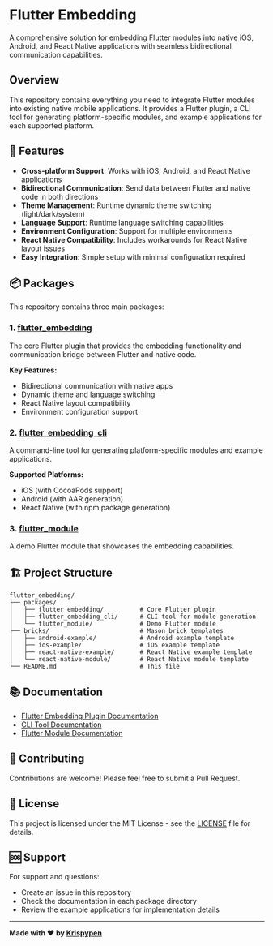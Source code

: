 # Flutter Embedding

A comprehensive solution for embedding Flutter modules into native iOS, Android, and React Native applications with seamless bidirectional communication capabilities.

## Overview

This repository contains everything you need to integrate Flutter modules into existing native mobile applications. It provides a Flutter plugin, a CLI tool for generating platform-specific modules, and example applications for each supported platform.

## 🚀 Features

- **Cross-platform Support**: Works with iOS, Android, and React Native applications
- **Bidirectional Communication**: Send data between Flutter and native code in both directions
- **Theme Management**: Runtime dynamic theme switching (light/dark/system)
- **Language Support**: Runtime language switching capabilities
- **Environment Configuration**: Support for multiple environments
- **React Native Compatibility**: Includes workarounds for React Native layout issues
- **Easy Integration**: Simple setup with minimal configuration required

## 📦 Packages

This repository contains three main packages:

### 1. [flutter_embedding](./packages/flutter_embedding/)
The core Flutter plugin that provides the embedding functionality and communication bridge between Flutter and native code.

**Key Features:**
- Bidirectional communication with native apps
- Dynamic theme and language switching
- React Native layout compatibility
- Environment configuration support

### 2. [flutter_embedding_cli](./packages/flutter_embedding_cli/)
A command-line tool for generating platform-specific modules and example applications.

**Supported Platforms:**
- iOS (with CocoaPods support)
- Android (with AAR generation)
- React Native (with npm package generation)

### 3. [flutter_module](./packages/flutter_module/)
A demo Flutter module that showcases the embedding capabilities.

## 🏗️ Project Structure

```
flutter_embedding/
├── packages/
│   ├── flutter_embedding/          # Core Flutter plugin
│   ├── flutter_embedding_cli/      # CLI tool for module generation
│   └── flutter_module/             # Demo Flutter module
├── bricks/                         # Mason brick templates
│   ├── android-example/            # Android example template
│   ├── ios-example/                # iOS example template
│   ├── react-native-example/       # React Native example template
│   └── react-native-module/        # React Native module template
└── README.md                       # This file
```

## 📚 Documentation

- [Flutter Embedding Plugin Documentation](./packages/flutter_embedding/README.md)
- [CLI Tool Documentation](./packages/flutter_embedding_cli/README.md)
- [Flutter Module Documentation](./packages/flutter_module/README.md)

## 🤝 Contributing

Contributions are welcome! Please feel free to submit a Pull Request.

## 📄 License

This project is licensed under the MIT License - see the [LICENSE](LICENSE) file for details.

## 🆘 Support

For support and questions:
- Create an issue in this repository
- Check the documentation in each package directory
- Review the example applications for implementation details

---

**Made with ❤️ by [Krispypen](https://krispypen.be/)**
